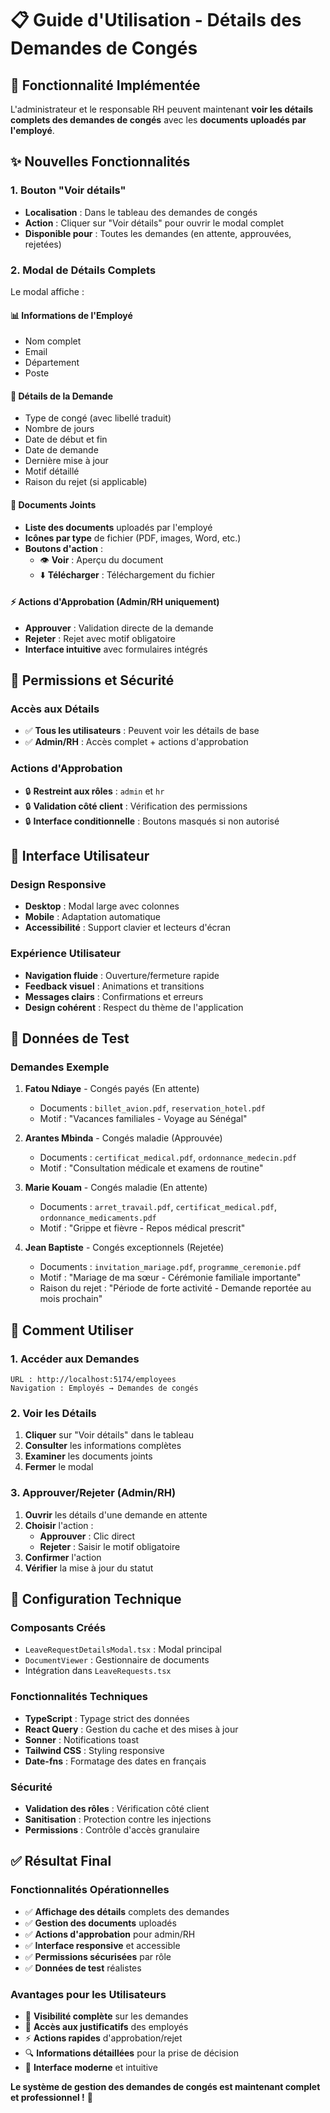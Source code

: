 # 📋 Guide d'Utilisation - Détails des Demandes de Congés

## 🎯 Fonctionnalité Implémentée

L'administrateur et le responsable RH peuvent maintenant **voir les détails complets des demandes de congés** avec les **documents uploadés par l'employé**.

## ✨ Nouvelles Fonctionnalités

### **1. Bouton "Voir détails"**
- **Localisation** : Dans le tableau des demandes de congés
- **Action** : Cliquer sur "Voir détails" pour ouvrir le modal complet
- **Disponible pour** : Toutes les demandes (en attente, approuvées, rejetées)

### **2. Modal de Détails Complets**
Le modal affiche :

#### **📊 Informations de l'Employé**
- Nom complet
- Email
- Département
- Poste

#### **📅 Détails de la Demande**
- Type de congé (avec libellé traduit)
- Nombre de jours
- Date de début et fin
- Date de demande
- Dernière mise à jour
- Motif détaillé
- Raison du rejet (si applicable)

#### **📎 Documents Joints**
- **Liste des documents** uploadés par l'employé
- **Icônes par type** de fichier (PDF, images, Word, etc.)
- **Boutons d'action** :
  - 👁️ **Voir** : Aperçu du document
  - ⬇️ **Télécharger** : Téléchargement du fichier

#### **⚡ Actions d'Approbation (Admin/RH uniquement)**
- **Approuver** : Validation directe de la demande
- **Rejeter** : Rejet avec motif obligatoire
- **Interface intuitive** avec formulaires intégrés

## 🔐 Permissions et Sécurité

### **Accès aux Détails**
- ✅ **Tous les utilisateurs** : Peuvent voir les détails de base
- ✅ **Admin/RH** : Accès complet + actions d'approbation

### **Actions d'Approbation**
- 🔒 **Restreint aux rôles** : `admin` et `hr`
- 🔒 **Validation côté client** : Vérification des permissions
- 🔒 **Interface conditionnelle** : Boutons masqués si non autorisé

## 📱 Interface Utilisateur

### **Design Responsive**
- **Desktop** : Modal large avec colonnes
- **Mobile** : Adaptation automatique
- **Accessibilité** : Support clavier et lecteurs d'écran

### **Expérience Utilisateur**
- **Navigation fluide** : Ouverture/fermeture rapide
- **Feedback visuel** : Animations et transitions
- **Messages clairs** : Confirmations et erreurs
- **Design cohérent** : Respect du thème de l'application

## 🧪 Données de Test

### **Demandes Exemple**
1. **Fatou Ndiaye** - Congés payés (En attente)
   - Documents : `billet_avion.pdf`, `reservation_hotel.pdf`
   - Motif : "Vacances familiales - Voyage au Sénégal"

2. **Arantes Mbinda** - Congés maladie (Approuvée)
   - Documents : `certificat_medical.pdf`, `ordonnance_medecin.pdf`
   - Motif : "Consultation médicale et examens de routine"

3. **Marie Kouam** - Congés maladie (En attente)
   - Documents : `arret_travail.pdf`, `certificat_medical.pdf`, `ordonnance_medicaments.pdf`
   - Motif : "Grippe et fièvre - Repos médical prescrit"

4. **Jean Baptiste** - Congés exceptionnels (Rejetée)
   - Documents : `invitation_mariage.pdf`, `programme_ceremonie.pdf`
   - Motif : "Mariage de ma sœur - Cérémonie familiale importante"
   - Raison du rejet : "Période de forte activité - Demande reportée au mois prochain"

## 🚀 Comment Utiliser

### **1. Accéder aux Demandes**
```
URL : http://localhost:5174/employees
Navigation : Employés → Demandes de congés
```

### **2. Voir les Détails**
1. **Cliquer** sur "Voir détails" dans le tableau
2. **Consulter** les informations complètes
3. **Examiner** les documents joints
4. **Fermer** le modal

### **3. Approuver/Rejeter (Admin/RH)**
1. **Ouvrir** les détails d'une demande en attente
2. **Choisir** l'action :
   - **Approuver** : Clic direct
   - **Rejeter** : Saisir le motif obligatoire
3. **Confirmer** l'action
4. **Vérifier** la mise à jour du statut

## 🔧 Configuration Technique

### **Composants Créés**
- `LeaveRequestDetailsModal.tsx` : Modal principal
- `DocumentViewer` : Gestionnaire de documents
- Intégration dans `LeaveRequests.tsx`

### **Fonctionnalités Techniques**
- **TypeScript** : Typage strict des données
- **React Query** : Gestion du cache et des mises à jour
- **Sonner** : Notifications toast
- **Tailwind CSS** : Styling responsive
- **Date-fns** : Formatage des dates en français

### **Sécurité**
- **Validation des rôles** : Vérification côté client
- **Sanitisation** : Protection contre les injections
- **Permissions** : Contrôle d'accès granulaire

## ✅ Résultat Final

### **Fonctionnalités Opérationnelles**
- ✅ **Affichage des détails** complets des demandes
- ✅ **Gestion des documents** uploadés
- ✅ **Actions d'approbation** pour admin/RH
- ✅ **Interface responsive** et accessible
- ✅ **Permissions sécurisées** par rôle
- ✅ **Données de test** réalistes

### **Avantages pour les Utilisateurs**
- 🎯 **Visibilité complète** sur les demandes
- 📎 **Accès aux justificatifs** des employés
- ⚡ **Actions rapides** d'approbation/rejet
- 🔍 **Informations détaillées** pour la prise de décision
- 📱 **Interface moderne** et intuitive

**Le système de gestion des demandes de congés est maintenant complet et professionnel !** 🎉
